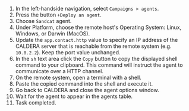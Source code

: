 1. In the left-handside navigation, select `Campaigns > agents`.
1. Press the button `+Deploy an agent`.
1. Choose `Sandcat` agent.
1. Under Platform, choose the remote host's Operating System: Linux, Windows, or Darwin (MacOS).
1. Update the `app.contact.http` value to specify an IP address of the CALDERA server that is reachable from the remote system (e.g. `10.0.2.2`). Keep the port value unchanged.
1. In the `sh` text area click the `Copy` button to copy the displayed shell command to your clipboard. This command will instruct the agent to communicate over a HTTP channel.
1. On the remote system, open a terminal with a shell.
1. Paste the copied command into the shell and execute it.
1. Go back to CALDERA and close the agent options window.
1. Wait for the agent to appear in the agents table.
1. Task completed.